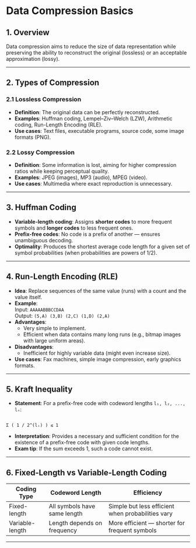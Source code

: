 <!-- File: computer_science_fundamentals/data_compression/data_compression_basics.md -->

# Data Compression Basics

## 1. Overview

Data compression aims to reduce the size of data representation while preserving the ability to reconstruct the original (lossless) or an acceptable approximation (lossy).

---

## 2. Types of Compression

### 2.1 Lossless Compression
- **Definition**: The original data can be perfectly reconstructed.
- **Examples**: Huffman coding, Lempel–Ziv–Welch (LZW), Arithmetic coding, Run-Length Encoding (RLE).
- **Use cases**: Text files, executable programs, source code, some image formats (PNG).

### 2.2 Lossy Compression
- **Definition**: Some information is lost, aiming for higher compression ratios while keeping perceptual quality.
- **Examples**: JPEG (images), MP3 (audio), MPEG (video).
- **Use cases**: Multimedia where exact reproduction is unnecessary.

---

## 3. Huffman Coding

- **Variable-length coding**: Assigns **shorter codes** to more frequent symbols and **longer codes** to less frequent ones.
- **Prefix-free codes**: No code is a prefix of another — ensures unambiguous decoding.
- **Optimality**: Produces the shortest average code length for a given set of symbol probabilities (when probabilities are powers of 1/2).

---

## 4. Run-Length Encoding (RLE)

- **Idea**: Replace sequences of the same value (runs) with a count and the value itself.
- **Example**:  
  Input: `AAAAABBBCCDAA`  
  Output: `(5,A) (3,B) (2,C) (1,D) (2,A)`
- **Advantages**:
  - Very simple to implement.
  - Efficient when data contains many long runs (e.g., bitmap images with large uniform areas).
- **Disadvantages**:
  - Inefficient for highly variable data (might even increase size).
- **Use cases**: Fax machines, simple image compression, early graphics formats.

---

## 5. Kraft Inequality

- **Statement**: For a prefix-free code with codeword lengths `l₁, l₂, ..., lₙ`:

```

Σ ( 1 / 2^(lᵢ) ) ≤ 1

```

- **Interpretation**: Provides a necessary and sufficient condition for the existence of a prefix-free code with given code lengths.
- **Exam tip**: If the sum exceeds 1, such a code cannot exist.

---

## 6. Fixed-Length vs Variable-Length Coding

| Coding Type   | Codeword Length          | Efficiency |
|---------------|--------------------------|------------|
| Fixed-length  | All symbols have same length | Simple but less efficient when probabilities vary |
| Variable-length | Length depends on frequency | More efficient — shorter for frequent symbols |

---
